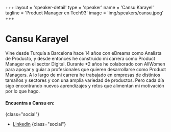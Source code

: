 +++
layout = 'speaker-detail'
type = 'speaker'
name = 'Cansu Karayel'
tagline = 'Product Manager en Tech93'
image = 'img/speakers/cansu.jpeg'
+++

# Cansu Karayel
Vine desde Turquía a Barcelona hace 14 años con eDreams como Analista de Producto, y desde entonces he construido mi carrera como Product Manager en el sector Digital.
Durante +2 años he colaborado con AllWomen para apoyar y guiar a profesionales que quieren desarrollarse como Product Managers.
A lo largo de mi carrera he trabajado en empresas de distintos tamaños y sectores y con una amplia variedad de productos. Pero cada día sigo encontrando nuevos aprendizajes y retos que alimentan mi motivación por lo que hago.

#### Encuentra a Cansu en:
{class="social"}
* [Linkedin](https://www.linkedin.com/in/cansukarayel/)
  {class="social"}